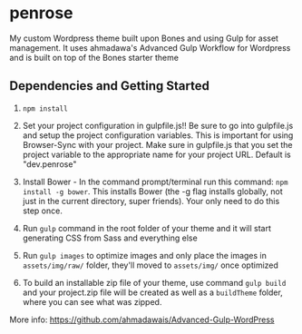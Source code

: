 # penrose
My custom Wordpress theme built upon Bones and using Gulp for asset management. It uses ahmadawa's Advanced Gulp Workflow for Wordpress and is built on top of the Bones starter theme

Dependencies and Getting Started
--------

1. `npm install`

2. Set your project configuration in gulpfile.js!! Be sure to go into gulpfile.js and setup the project configuration variables. This is important for using Browser-Sync with your project. Make sure in gulpfile.js that you set the project variable to the appropriate name for your project URL. Default is "dev.penrose"

3. Install Bower - In the command prompt/terminal run this command: `npm install -g bower`. This installs Bower (the -g flag installs globally, not just in the current directory, super friends). Your only need to do this step once.

4. Run `gulp` command in the root folder of your theme and it will start generating CSS from Sass and everything else

5. Run `gulp images` to optimize images and only place the images in `assets/img/raw/` folder, they'll moved to `assets/img/` once optimized

6. To build an installable zip file of your theme, use command `gulp build` and your project.zip file will be created as well as a `buildTheme` folder, where you can see what was zipped.

More info: https://github.com/ahmadawais/Advanced-Gulp-WordPress
